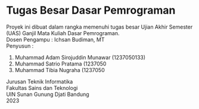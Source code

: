 # Tugas Besar Dasar Pemrograman
Proyek ini dibuat dalam rangka memenuhi tugas besar Ujian Akhir Semester (UAS) Ganjil Mata Kuliah Dasar Pemrograman. <br>
Dosen Pengampu : Ichsan Budiman, MT <br>
Penyusun : <br>
1. Muhammad Adam Sirojuddin Munawar (1237050133) <br>
2. Muhammad Satrio Pratama (1237050 <br>
3. Muhammad Tibia Nugraha (1237050 <br>

Jurusan Teknik Informatika<br>
Fakultas Sains dan Teknologi <br>
UIN Sunan Gunung Djati Bandung <br> 2023

